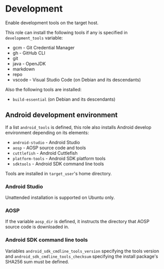 # Development

Enable development tools on the target host.

This role can install the following tools if any is specified in
`development_tools` variable:

* gcm - Git Credential Manager
* gh - GitHub CLI
* git
* java - OpenJDK
* markdown
* repo
* vscode - Visual Studio Code (on Debian and its descendants)

Also the following tools are installed:

* `build-essential` (on Debian and its descendants)

## Android development environment

If a list `android_tools` is defined, this role also installs Android
develop environment depending on its elements:

* `android-studio` - Android Studio
* `aosp` - AOSP source code and tools
* `cuttlefish` - Android Cuttlefish
* `platform-tools` - Android SDK platform tools
* `sdktools` - Android SDK command line tools

Tools are installed in `target_user`'s home directory.

### Android Studio

Unattended installation is supported on Ubuntu only.

### AOSP

If the variable `aosp_dir` is defined, it instructs the directory that
AOSP source code is downloaded in.

### Android SDK command line tools

Variables `android_sdk_cmdline_tools_version` specifying the tools
version and `android_sdk_cmdline_tools_checksum` specifying the install
package's SHA256 sum must be defined.
